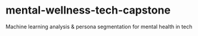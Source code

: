 # mental-wellness-tech-capstone
Machine learning analysis &amp; persona segmentation for mental health in tech
